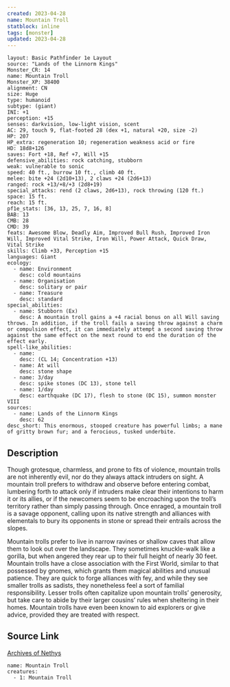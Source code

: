 ```yaml
---
created: 2023-04-28
name: Mountain Troll
statblock: inline
tags: [monster]
updated: 2023-04-28
---
```

```statblock
layout: Basic Pathfinder 1e Layout
source: "Lands of the Linnorm Kings"
Monster_CR: 14
name: Mountain Troll
Monster_XP: 38400
alignment: CN
size: Huge
type: humanoid
subtype: (giant)
INI: +1
perception: +15
senses: darkvision, low-light vision, scent
AC: 29, touch 9, flat-footed 28 (dex +1, natural +20, size -2)
HP: 207
HP_extra: regeneration 10; regeneration weakness acid or fire
HD: 18d8+126
saves: Fort +18, Ref +7, Will +15
defensive_abilities: rock catching, stubborn
weak: vulnerable to sonic
speed: 40 ft., burrow 10 ft., climb 40 ft.
melee: bite +24 (2d10+13), 2 claws +24 (2d6+13)
ranged: rock +13/+8/+3 (2d8+19)
special_attacks: rend (2 claws, 2d6+13), rock throwing (120 ft.)
space: 15 ft.
reach: 15 ft.
pf1e_stats: [36, 13, 25, 7, 16, 8]
BAB: 13
CMB: 28
CMD: 39
feats: Awesome Blow, Deadly Aim, Improved Bull Rush, Improved Iron Will, Improved Vital Strike, Iron Will, Power Attack, Quick Draw, Vital Strike
skills: Climb +33, Perception +15
languages: Giant
ecology:
  - name: Environment
    desc: cold mountains
  - name: Organisation
    desc: solitary or pair
  - name: Treasure
    desc: standard
special_abilities:
  - name: Stubborn (Ex)
    desc: A mountain troll gains a +4 racial bonus on all Will saving throws. In addition, if the troll fails a saving throw against a charm or compulsion effect, it can immediately attempt a second saving throw against the same effect on the next round to end the duration of the effect early.
spell-like_abilities:
  - name:
    desc: (CL 14; Concentration +13)
  - name: At will
    desc: stone shape
  - name: 3/day
    desc: spike stones (DC 13), stone tell
  - name: 1/day
    desc: earthquake (DC 17), flesh to stone (DC 15), summon monster VIII
sources:
  - name: Lands of the Linnorm Kings
    desc: 62
desc_short: This enormous, stooped creature has powerful limbs; a mane of gritty brown fur; and a ferocious, tusked underbite.
```
## Description
Though grotesque, charmless, and prone to fits of violence, mountain trolls are not inherently evil, nor do they always attack intruders on sight. A mountain troll prefers to withdraw and observe before entering combat, lumbering forth to attack only if intruders make clear their intentions to harm it or its allies, or if the newcomers seem to be encroaching upon the troll’s territory rather than simply passing through. Once enraged, a mountain troll is a savage opponent, calling upon its native strength and alliances with elementals to bury its opponents in stone or spread their entrails across the slopes.

Mountain trolls prefer to live in narrow ravines or shallow caves that allow them to look out over the landscape. They sometimes knuckle-walk like a gorilla, but when angered they rear up to their full height of nearly 30 feet. Mountain trolls have a close association with the First World, similar to that possessed by gnomes, which grants them magical abilities and unusual patience. They are quick to forge alliances with fey, and while they see smaller trolls as sadists, they nonetheless feel a sort of familial responsibility. Lesser trolls often capitalize upon mountain trolls’ generosity, but take care to abide by their larger cousins’ rules when sheltering in their homes. Mountain trolls have even been known to aid explorers or give advice, provided they are treated with respect.
## Source Link
[Archives of Nethys](https://aonprd.com/MonsterDisplay.aspx?ItemName=Mountain%20Troll)
```encounter-table
name: Mountain Troll
creatures:
  - 1: Mountain Troll
```
